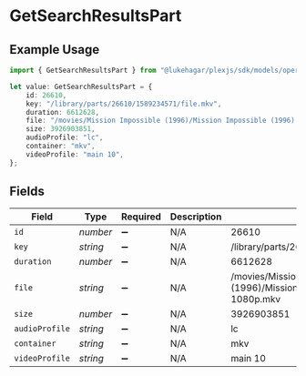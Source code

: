 # GetSearchResultsPart

## Example Usage

```typescript
import { GetSearchResultsPart } from "@lukehagar/plexjs/sdk/models/operations";

let value: GetSearchResultsPart = {
    id: 26610,
    key: "/library/parts/26610/1589234571/file.mkv",
    duration: 6612628,
    file: "/movies/Mission Impossible (1996)/Mission Impossible (1996) Bluray-1080p.mkv",
    size: 3926903851,
    audioProfile: "lc",
    container: "mkv",
    videoProfile: "main 10",
};
```

## Fields

| Field                                                                        | Type                                                                         | Required                                                                     | Description                                                                  | Example                                                                      |
| ---------------------------------------------------------------------------- | ---------------------------------------------------------------------------- | ---------------------------------------------------------------------------- | ---------------------------------------------------------------------------- | ---------------------------------------------------------------------------- |
| `id`                                                                         | *number*                                                                     | :heavy_minus_sign:                                                           | N/A                                                                          | 26610                                                                        |
| `key`                                                                        | *string*                                                                     | :heavy_minus_sign:                                                           | N/A                                                                          | /library/parts/26610/1589234571/file.mkv                                     |
| `duration`                                                                   | *number*                                                                     | :heavy_minus_sign:                                                           | N/A                                                                          | 6612628                                                                      |
| `file`                                                                       | *string*                                                                     | :heavy_minus_sign:                                                           | N/A                                                                          | /movies/Mission Impossible (1996)/Mission Impossible (1996) Bluray-1080p.mkv |
| `size`                                                                       | *number*                                                                     | :heavy_minus_sign:                                                           | N/A                                                                          | 3926903851                                                                   |
| `audioProfile`                                                               | *string*                                                                     | :heavy_minus_sign:                                                           | N/A                                                                          | lc                                                                           |
| `container`                                                                  | *string*                                                                     | :heavy_minus_sign:                                                           | N/A                                                                          | mkv                                                                          |
| `videoProfile`                                                               | *string*                                                                     | :heavy_minus_sign:                                                           | N/A                                                                          | main 10                                                                      |